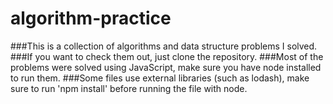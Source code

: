 # algorithm-practice

###This is a collection of algorithms and data structure problems I solved.
###If you want to check them out, just clone the repository. 
###Most of the problems were solved using JavaScript, make sure you have node installed to run them.
###Some files use external libraries (such as lodash), make sure to run 'npm install' before running the file with node.
